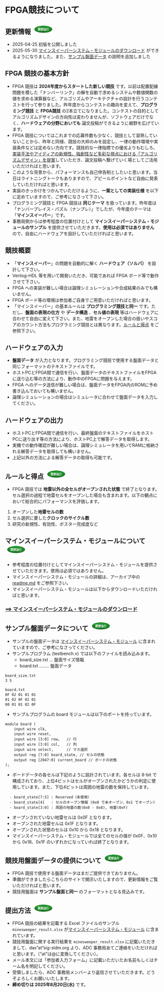 <script type="text/x-mathjax-config">MathJax.Hub.Config({tex2jax:{inlineMath:[['\$','\$'],['\\(','\\)']],processEscapes:true},CommonHTML: {matchFontHeight:false}});</script>
<script type="text/javascript" async src="https://cdnjs.cloudflare.com/ajax/libs/mathjax/2.7.1/MathJax.js?config=TeX-MML-AM_CHTML"></script>

# FPGA競技について

## 更新情報 ![更新](images/update.PNG)
- 2025-04-25 初版を公開しました
- 2025-05-30 [マインスイーパーシステム・モジュールのダウンロード](#my_anchor_mimesweeper_module) ができるようになりました。また、[サンプル盤面データ](#サンプル盤面データについて-) の説明を追加しました

## FPGA 競技の基本方針
- FPGA 競技は **2024年度からスタートした新しい競技** です。以前は配置配線問題を模した「ナンバーリンク」の解を自動で求めるシステムや数値関数の値を求める演算器など、アルゴリズムやアーキテクチャの設計を行うコンテストを行って参りました。昨年度からコンテストの趣向を変えて、**プログラミング競技** と **FPGA競技** の2本立てになりました。コンテストの目的としてアルゴリズムデザインの方向性は変わりませんが、ソフトウェアだけでなく、**ハードウェアの分野においても** 論文投稿ができるように裾野を広げています。
- FPGA 競技についてはこれまでの応募件数も少なく、競技として習熟していないことから、昨年と同様、競技の大枠のみを設定し、一律の動作環境や実装条件などは定めない方向です。競技的な一律指標での優劣よりもむしろ、<ins>実装手法やアイディアの新規性、独創性など多彩な視点における「アルゴリズムデザイン」を提案</ins>していただき、論文投稿へ繋げていく場としてご活用いただければと思います。
- このような背景から、パフォーマンスも自己申告制としたいと思います。当日はライトニングトークもありますので、アピールポイントなど自由に発表していただければと思います。
- 実装のきっかけをつかんでいただけるように、**一案としての実装仕様** を以下に定めていますので、ご参考になさって下さい。
- プログラミング競技と FPGA 競技は **同じテーマ** を扱っています。昨年度は「ナンバープレイス・パズル（ナンプレ）」でしたが、今年度のテーマは「**マインスイーパー**」です。
- 事務局側からは参考程度の位置付けとして **マインスイーパーシステム・モジュールのサンプル** を提供させていただきます。**使用は必須ではありません** ので、自由にハードウェアを設計していただければと思います。

## 競技概要
- 「**マインスイーパー**」の問題を自動的に解く **ハードウェア（ソルバ）** を設計して下さい。
- Verilog-HDL 等を用いて開発いただき、可能であれば FPGA ボード等で動作させて下さい。
- FPGA への実装が難しい場合は論理シミュレーションや合成結果のみでも構いません。
- FPGA ボード等の環境は参加者ご自身でご用意いただければと思います。
- 「マインスイーパー」の基本ルールは **プログラミング競技と同一** です。ただし、**盤面の表現の仕方** や **データ構造** 、**セル値の表現** 等はハードウェアに合わせて自由に変えて下さい。また、地雷をオープンした場合の扱いやスコアのカウント方法もプログラミング競技とは異なります。[ルールと得点](#ルールと得点) をご参照下さい。
 
## ハードウェアの入力
- **盤面データ** が入力となります。プログラミング競技で使用する盤面データと同じフォーマットのテキストファイルです。
- ホストPCとFPGA間で通信を行い、盤面データのテキストファイルをFPGAに送り込む等の方法により、動作中のFPGAに問題を与えます。
- FPGA へのデータ送信が難しい場合は、盤面データをFPGA内のROMに予め書き込んでおいても構いません。
- 論理シミュレーションの場合はシミュレータに合わせて盤面データを入力してください。

## ハードウェアの出力
- ホストPCとFPGA間で通信を行い、最終盤面のテキストファイルをホストPCに送り出す等の方法により、ホストPC上で解答データを取得します。
- 実機での動作確認が難しい場合は、論理シミュレータを用いてRAMに格納される解答データを取得しても構いません。
- 上記以外の方法による解答データの取得も可能です。

## ルールと得点 ![更新](images/update.PNG)
- FPGA 競技では **地雷以外の全セルがオープンされた状態** で終了となります。セル選択の過程で地雷セルをオープンした場合も含まれます。以下の観点において総合的にパフォーマンスを評価します。
1. オープンした**地雷セルの数**
2. セル選択に要した**クロックのサイクル数**
3. 研究の新規性、有効性、ポスター完成度など

## マインスイーパーシステム・モジュールについて<a name="my_anchor_mimesweeper_module"></a> ![更新](images/update.PNG)
- 参考程度の位置付けとしてマインスイーパーシステム・モジュールを提供させていただきます。使用は必須ではありません。
- マインスイーパーシステム・モジュールの詳細は、アーカイブ中の [readme.md](mine_sweeper_fpga_readme.html) をご参照下さい。
- マインスイーパーシステム・モジュールは以下からダウンロードいただければと思います。
### [==> マインスイーパーシステム・モジュールのダウンロード](mine_sweeper_r2.zip)

## サンプル盤面データについて ![更新](images/update.PNG)
- サンプルの盤面データは [マインスイーパーシステム・モジュール](#my_anchor_mimesweeper_module) に含まれていますので、ご参考になさってください。
- サンプルプログラム (testbench.v) では以下のファイルを読み込みます。
  - board_size.txt ... 盤面サイズ情報
  - board.txt ........ 盤面データ
```
board_size.txt
3 5
```
```
board.txt
0F 02 01 01 01
01 02 0F 02 01
00 01 01 02 0F
```
- サンプルプログラムの board モジュールは以下のポートを持っています。
```
module board (
    input wire clk,
    input wire reset,
    input wire [3:0] row,   // 行
    input wire [3:0] col,   // 列
    input wire select,      // マス選択
    output reg [7:0] board_state, // セルの状態
    output reg [2047:0] current_board // ボードの状態
);
```
- ボードデータの各セルは下記のように設計されています。各セルは 8-bit で構成されており、上位4ビットはセルがオープンされたかどうかの判定に使用しています。また、下位4ビットは周囲の地雷の数を保持しています。
```
  - board_state[7:5] : Reserved（未使用）
  - board_state[4]   : セルのオープン情報 (0x0 で未オープン、0x1 でオープン)
  - board_state[3:0] : 周囲の地雷の数(0x0 - 0x8), 地雷(0xF)
```
- オープンされていない地雷セルは 0x0F となります。
- オープンされた地雷セルは 0x1F となります。
- オープンされた状態のセルは 0x10 から 0x18 となります。
- マインスイーパーシステム・モジュールでは全てのセルの値が 0x0F、0x10 から 0x18、0x1F のいずれかになっていれば終了となります。


## 競技用盤面データの提供について ![更新](images/update.PNG)
- FPGA 競技で使用する盤面データはまだご提供できておりません。
- 準備ができましたらこちらのサイトで開示いたしますので、更新情報をご覧いただければと思います。
- 競技用盤面は **サンプル盤面と同一** のフォーマットとなる見込みです。
  
## 提出方法 ![更新](images/update.PNG)
- FPGA 競技の結果を記載する Excel ファイルのサンプル `minesweeper_result.xlsx` が[マインスイーパーシステム・モジュール](#my_anchor_mimesweeper_module) に含まれています。
- 競技用盤面に関する実行結果を `minesweeper_result.xlsx` に記載いただきまして、das”at”sig-sldm.org より、ADC 事務局あてご連絡をいただければと思います。（”at”は@に変換してください）。
- メール本文には「参加者入力フォーム」に記載いただいたお名前もしくはチーム名を明記してください。
- 受領しましたら、ADC 事務局メンバーより返信させていただきます。どうぞよろしくお願いいたします。
- **締め切りは 2025年8月20日(水)** です。

<!--
## 9x9のデータフォーマット
- 出題問題は0-9の数値が9x9の配列のテキストファイルで提示されます。
- 出題問題において、9x9の各セルに0-9の数値が代入されており、1-9の場合は固定数値、0はナンプレ問題の空欄を意味します。
- この値をどのようにハードウェア内部に格納するかは回答者が自由に設定できます

## 評価の方法
- 使用した回路リソース、動作周波数と所用サイクル数を報告して頂き、これと使用したFPGAの基本性能を勘案して、回路規模や性能を評価します。また、アルゴリズム的な工夫も勘案して、総合的に評価します。
- 事前に数問(5～10問)提供する予定です。
- 投稿の際に参加者自身で所要サイクル数の事前計測をお願いします。
- 入出力でホストPCと通信を行う際にかかるサイクル数は計測から除外します。

## サンプル・テストベンチ
- [model.tar.gz](model.tar.gz)からダウンロードしてください。
- ナンプレを解くための Verilog プログラムとして作成したサンプル・テストベンチを提供します。ソルバは含めておりません。
- このテストベンチの使用は必須ではありません。ソルバ開発においてご使用いただいても構いません。
- サンプル・テストベンチは model.tar.gzからダウンロードしてください。
- ソースファイルについて
  - TOP_MODEL.v： 最上位のwrapper
  - test_top_model.v：TOP_MODELの実体。中でBOARD.vなどを呼び出す。
  - BOARD.v：board構造体。内部に9x9(x4bit)の数値を格納した状態で開始する。
  - GETEMPTY.v：参考構造体。BOARD上に空(value=0)の位置を探し、その座標を返す。
  - BOARDCHECK.v：参考構造体。Board上に{val,raw,col}を代入した場合、ナンバープレースの条件を満たしているかを確認する。
- ソルバの実装方法
  - 参加者が開発したソルバ・モジュールは test_top_model.v に加筆し、入出力を BOARD インスタンスと結線して下さい。
- サイクル数の計測方法
    - 自分の良いタイミングで、BOARDにアクセス開始してください。
    - アクセス開始時にP_CONFIG_ONGOINGを0→1にしてください。終了時に1→0に落としてください。
    - 1になっている区間のサイクル数を計測します。
    - 現在のBOARD構造体は1マスずつアクセスしております。このアクセス方法について改造はOKです。
- dataフォーマット
  - NUM - 値、該当座標に登録されている数値を示す  
  0 : 未登録を示す。例えばリセット直後は明示的にこの値である。 (利用参照可能)  
  1-9 : その座標の値は該当数値に登録されている(利用参照可能)  
  10-15 : エラー。(利用不可、参照不可)
  - ROW, COL - 座標を示す。  
  0 : 未登録を示す 。リセット直後の値であったり、座標回答Failを意味する(利用参照可能)  
  1-9 : その座標の値を示す(利用可能、参照可能)  
  10-15 : 利用不可能、エラー
      
## 提出方法
- コンテストに参加される方は「DAシンポジウム2024参加申込」と「ADC参加申し込み」を7/26(金)までに行って下さい。
  - コンテスト参加者はDAシンポジウム当日にポスターセッションで発表頂くため、「DAシンポジウム2024参加申込」が必須です。
  - 評価用の問題の配布やポスターセッションの詳細のご連絡などは、「ADC参加申し込み」をされた方にお送りいたします。
- 作品の提出方法は以下の通りです。
  - 作品の提出は、das”at”sig-sldm.org 宛のメールでお願いします（”at”は@に変換してください）。
  - メール本文には、「ADC参加申し込み」に記載いただいたお名前もしくはチーム名を明記してください。
  - 作品の提出締切は 2024年8月21日(水) です。
- FPGA競技に関してご不明な点や各種ご相談を承ります（連絡先はコチラへ、nakmura”at”jp.fujitsu.com）

-->
